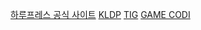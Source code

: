 [하루프레스 공식 사이트](http://haroopress.github.com)
[KLDP](http://kldp.org)
[TIG](http://www.thisisgame.com)
[GAME CODI](http://www.gamecodi.com)

